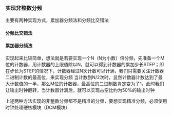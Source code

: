 ### 实现非整数分频
主要有两种实现方式，累加器分频法和分频比交错法
#### 分频比交错法
#### 累加器分频法
实现起来比较简单，想法就是若要实现一个N（N为小数）倍分频，先准备一个M位的计数器，用计数器的上限值除以N，就可以得到计数器的累加步长STEP；即在步长为STEP的情况下，计数器经过N次计数可以计满，我们只需要关注计数器二进制计数的最高位，来实现分频
当计数到N/2次时，显然计数器计数达到了最大计数值的一半，那么M位的计数器，最高位的二进制数肯定变为了1，此时我们让输出时钟翻转，当计数器计满后，就可以实现占空比约为50%的输出时钟

上述两种方法实现的非整数分频都不是精准的分频，要想实现精准分频，必须使用时钟处理硬核模块（DCM模块）